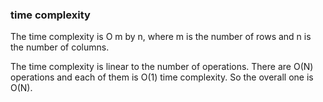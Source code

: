 ### time complexity

The time complexity is O m by n, where m is the number of rows and n is the number of columns.

The time complexity is linear to the number of operations. There are O(N) operations and each of them is O(1) time complexity. So the overall one is O(N).

